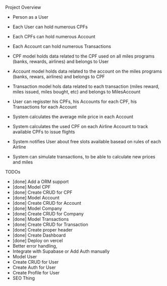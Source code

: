 Project Overview

- Person as a User
- Each User can hold numerous CPFs
- Each CPFs can hold numerous Account
- Each Account can hold numerous Transactions

- CPF model holds data related to the CPF used on all miles programs (banks, rewards, airlines) and belongs to User
- Account model holds data related to the account on the miles programs (banks, rewars, airlines) and belongs to CPF
- Transaction model hols data related to each transaction (miles reward, miles issued, miles bought, etc) and belongs to MilesAccount

- User can regisster his CPFs, his Accounts for each CPF, his Transactions for each Account
- System calculates the average mile price in each Account
- System calculates the used CPF on each Airline Account to track available CPFs to issue flights
- System notifies User about free slots available basead on rules of each Airline
- System can simulate transactions, to be able to calculate new prices and miles

TODOs

- [done] Add a ORM support
- [done] Model CPF
- [done] Create CRUD for CPF
- [done] Model Account
- [done] Create CRUD for Account
- [done] Model Company
- [done] Create CRUD for Company
- [done] Model Transactions
- [done] Create CRUD for Transaction
- [done] Create proper header
- [done] Create Dashboard
- [done] Deploy on vercel
- Better error handling,
- Integrate with Supabase or Add Auth manually
- Model User
- Create CRUD for User
- Create Auth for User
- Create Profile for User
- SEO Thing
